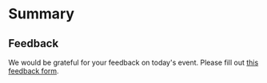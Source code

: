 # Summary

## Feedback

We would be grateful for your feedback on today's event. Please fill out [this feedback form](https://docs.google.com/forms/d/e/1FAIpQLScowoUzNRh-uK2LudkOWMVV9blsdq-Aa6DSKOTq3c2Plex7sw/viewform?usp=sf_link).